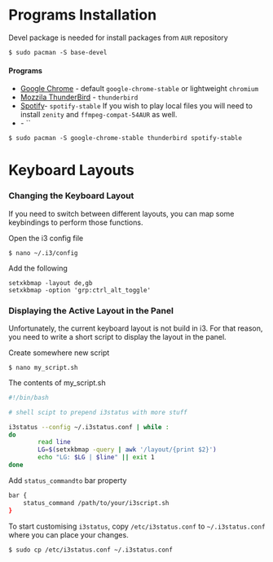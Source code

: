 
# Programs Installation
Devel package is needed for install packages from `AUR` repository
```
$ sudo pacman -S base-devel
```
#### Programs
 * [Google Chrome](https://wiki.archlinux.org/index.php/Chromium) - default `google-chrome-stable` or lightweight `chromium`
 * [Mozzila ThunderBird](https://wiki.archlinux.org/index.php/thunderbird#Installation) - `thunderbird`
 * [Spotify](https://wiki.archlinux.org/index.php/spotify)- `spotify-stable` If you wish to play local files you will need to install `zenity` and `ffmpeg-compat-54AUR` as well.
 * []() - ``
```
$ sudo pacman -S google-chrome-stable thunderbird spotify-stable
```

# Keyboard Layouts
### Changing the Keyboard Layout
If you need to switch between different layouts, you can map some keybindings to perform those functions.

Open the i3 config file
```
$ nano ~/.i3/config
```
Add the following
```
setxkbmap -layout de,gb
setxkbmap -option 'grp:ctrl_alt_toggle'
```
### Displaying the Active Layout in the Panel
Unfortunately, the current keyboard layout is not build in i3. 
For that reason, you need to write a short script to display the layout in the panel. 

Create somewhere new script
```
$ nano my_script.sh
```
The contents of my_script.sh
```bash
#!/bin/bash

# shell scipt to prepend i3status with more stuff

i3status --config ~/.i3status.conf | while :
do
        read line
        LG=$(setxkbmap -query | awk '/layout/{print $2}') 
        echo "LG: $LG | $line" || exit 1
done
```
Add `status_commandto` bar property
```bash
bar {
    status_command /path/to/your/i3script.sh
}
```


To start customising `i3status`, copy `/etc/i3status.conf` to `~/.i3status.conf` where you can place your changes. 
```
$ sudo cp /etc/i3status.conf ~/.i3status.conf
```
